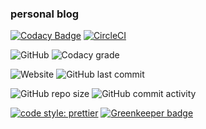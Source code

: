 ### personal blog

[![Codacy Badge](https://api.codacy.com/project/badge/Grade/4af4c9191ffb48d3b3aa7eb76dcd07e4)](https://app.codacy.com/app/rappad/blog?utm_source=github.com&utm_medium=referral&utm_content=rappad/blog&utm_campaign=Badge_Grade_Dashboard)
[![CircleCI](https://circleci.com/gh/rappad/blog/tree/master.svg?style=svg)](https://circleci.com/gh/rappad/blog/tree/master)

![GitHub](https://img.shields.io/github/license/rappad/blog.svg?style=flat-square)
![Codacy grade](https://img.shields.io/codacy/grade/7c7b728935444e629bb4c3c3436345c0.svg?style=flat-square)

![Website](https://img.shields.io/website/https/rappad.github.io/blog.svg?style=flat-square)
![GitHub last commit](https://img.shields.io/github/last-commit/rappad/blog.svg?style=flat-square)

![GitHub repo size](https://img.shields.io/github/repo-size/rappad/blog.svg?style=flat-square)
![GitHub commit activity](https://img.shields.io/github/commit-activity/m/rappad/blog.svg?style=flat-square)

[![code style: prettier](https://img.shields.io/badge/code_style-prettier-ff69b4.svg?style=flat-square)](https://github.com/prettier/prettier) [![Greenkeeper badge](https://badges.greenkeeper.io/rappad/blog.svg)](https://greenkeeper.io/)
